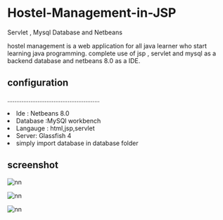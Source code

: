 # Hostel-Management-in-JSP
Servlet , Mysql Database and Netbeans

hostel management is a web application for all java learner who start learning java programming. complete use of jsp , servlet and mysql as a backend database and netbeans 8.0 as a IDE.


## configuration

....................................................
<li>Ide : Netbeans 8.0 </li>

<li>Database :MySQl workbench</li>

<li>Langauge : html,jsp,servlet</li>

<li>Server: Glassfish 4</li>

<li> simply import database in database folder </li>


## screenshot

![nn](https://user-images.githubusercontent.com/12325386/28956677-cf34e89a-7920-11e7-8799-e4054af33e22.JPG)


![nn](https://user-images.githubusercontent.com/12325386/28957851-6ff38e44-7926-11e7-8125-ff64e7640880.JPG)

![nn](https://user-images.githubusercontent.com/12325386/28957889-9e27aeee-7926-11e7-9fff-81740258ed03.JPG)
